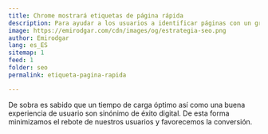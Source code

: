 ```yaml
---
title: Chrome mostrará etiquetas de página rápida
description: Para ayudar a los usuarios a identificar páginas con un gran tiempo de carga, Chrome 85 mostrará una etiqueta junto a aquellas con unos buenos valores en las Core Web  Vitals.
image: https://emirodgar.com/cdn/images/og/estrategia-seo.png
author: Emirodgar
lang: es_ES
sitemap: 1
feed: 1
folder: seo
permalink: etiqueta-pagina-rapida

--- 
```


De sobra es sabido que un tiempo de carga óptimo así como una buena experiencia de usuario son sinónimo de éxito digital. De esta forma minimizamos el rebote de nuestros usuarios y favorecemos la conversión.
<!--stackedit_data:
eyJoaXN0b3J5IjpbLTM1NDIwNDUwN119
-->